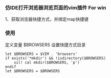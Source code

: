 ### 仿IDE打开浏览器浏览页面的vim插件 For win

1、获取浏览器快捷方式，并绑定map快捷键

### 使用

定义变量 $BROWSERS 设置快捷方式目录

```
let $BROWSERS = $VIM . 'browsers'
if exists('*mkdir') && !isdirectory($BROWSERS)
    sil! cal mkdir($BROWSERS, 'p')
endif
let $BROWSERS = $BROWSERS
```
